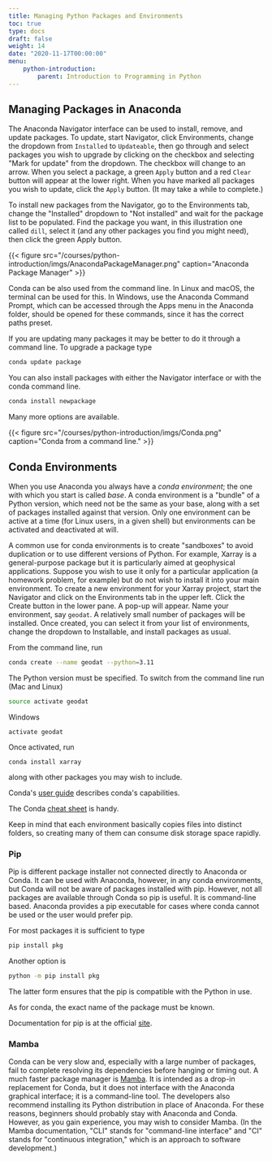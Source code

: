 ```yaml
---
title: Managing Python Packages and Environments
toc: true
type: docs
draft: false
weight: 14
date: "2020-11-17T00:00:00"
menu:
    python-introduction:
        parent: Introduction to Programming in Python
---
```


## Managing Packages in Anaconda

The Anaconda Navigator interface can be used to install, remove, and update packages.  To update, start Navigator, click Environments, change the dropdown from `Installed` to `Updateable`, then go through and select packages you wish to upgrade by clicking on the checkbox and selecting "Mark for update" from the dropdown.  The checkbox will change to an arrow.  When you select a package, a green `Apply` button and a red `Clear` button will appear at the lower right.  When you have marked all packages you wish to update, click the `Apply` button.  (It may take a while to complete.)

To install new packages from the Navigator, go to the Environments tab, change the "Installed" dropdown to "Not installed" and wait for the package list to be populated.  Find the package you want, in this illustration one called `dill`, select it (and any other packages you find you might need), then click the green Apply button.

{{< figure src="/courses/python-introduction/imgs/AnacondaPackageManager.png" caption="Anaconda Package Manager" >}}

Conda can be also used from the command line.  In Linux and macOS, the terminal can be used for this.  In Windows, use the Anaconda Command Prompt, which can be accessed through the Apps menu in the Anaconda folder, should be opened for these commands, since it has the correct paths preset.

If you are updating many packages it may be better to do it through a command line. To upgrade a package type

```python
conda update package
```
You can also install packages with either the Navigator interface or with the conda command line.

```python
conda install newpackage
```
Many more options are available.  

{{< figure src="/courses/python-introduction/imgs/Conda.png" caption="Conda from a command line." >}}

## Conda Environments

When you use Anaconda you always have a _conda environment_; the one with which you start is called _base_.  A conda environment is a "bundle" of a Python version, which need not be the same as your base, along with a set of packages installed against that version.  Only one environment can be active at a time (for Linux users, in a given shell) but environments can be activated and deactivated at will.  

A common use for conda environments is to create "sandboxes" to avoid duplication or to use different versions of Python.  For example, Xarray is a general-purpose package but it is particularly aimed at geophysical applications.  Suppose you wish to use it only for a particular application (a homework problem, for example) but do not wish to install it into your main environment.  To create a new environment for your Xarray project, start the Navigator and click on the Environments tab in the upper left.  Click the Create button in the lower pane.  A pop-up will appear.  Name your environment, say `geodat`.  A relatively small number of packages will be installed.  Once created, you can select it from your list of environments, change the dropdown to Installable, and install packages as usual.

From the command line, run
```bash
conda create --name geodat --python=3.11
```
The Python version must be specified.  To switch from the command line run (Mac and Linux)
```bash
source activate geodat
```
Windows
```no-highlight
activate geodat
```

Once activated, run
```
conda install xarray
```
along with other packages you may wish to include.

Conda's [user guide](https://conda.io/projects/conda/en/latest/user-guide/index.html) describes conda's capabilities.

The Conda [cheat sheet](https://docs.conda.io/projects/conda/en/4.6.0/_downloads/52a95608c49671267e40c689e0bc00ca/conda-cheatsheet.pdf) is handy.

Keep in mind that each environment basically copies files into distinct folders, so creating many of them can consume disk storage space rapidly.

### Pip

Pip is different package installer not connected directly to Anaconda or Conda.  It can be used with Anaconda, however, in any conda environments, but Conda will not be aware of packages installed with pip.  However, not all packages are available through Conda so pip is useful.  It is command-line based. Anaconda provides a pip executable for cases where conda cannot be used or the user would prefer pip.  

For most packages it is sufficient to type
```bash
pip install pkg
```
Another option is
```bash
python -m pip install pkg
```
The latter form ensures that the pip is compatible with the Python in use.

As for conda, the exact name of the package must be known.

Documentation for pip is at the official [site](https://pip.pypa.io/en/stable/getting-started/).

### Mamba

Conda can be very slow and, especially with a large number of packages, fail to complete resolving its dependencies before hanging or timing out.  A much faster package manager is [Mamba](https://mamba.readthedocs.io/en/latest/).  It is intended as a drop-in replacement for Conda, but it does not interface with the Anaconda graphical interface; it is a command-line tool. The developers also recommend installing its Python distribution in place of Anaconda. For these reasons, beginners should probably stay with Anaconda and Conda. However, as you gain experience, you may wish to consider Mamba. (In the Mamba documentation, "CLI" stands for "command-line interface" and "CI" stands for "continuous integration," which is an approach to software development.)
